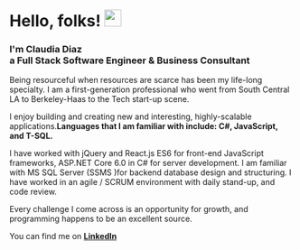 

# Hello, folks! <img src="https://raw.githubusercontent.com/MartinHeinz/MartinHeinz/master/wave.gif" height ="30px" width="30px">
<h3>I'm Claudia Diaz
<br>a Full Stack Software Engineer & Business Consultant<br></h3>

Being resourceful when resources are scarce has been my life-long specialty. I am a first-generation professional who went from South Central LA to Berkeley-Haas to the Tech start-up scene.

I enjoy building and creating new and interesting, highly-scalable applications.<b>Languages that I am familiar with include: C#, JavaScript, and T-SQL.</b>

I have worked with jQuery and React.js ES6 for front-end JavaScript frameworks, ASP.NET Core 6.0 in C# for server development. I am familiar with MS SQL Server (SSMS )for backend database design and structuring. I have worked in an agile / SCRUM environment with daily stand-up, and code review.

Every challenge I come across is an opportunity for growth, and programming happens to be an excellent source.

You can find me on <a href="https://www.linkedin.com/in/diaz-claudia/"><b>LinkedIn</b></a>
